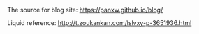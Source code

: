 The source for blog site: https://panxw.github.io/blog/

Liquid reference: http://t.zoukankan.com/lslvxy-p-3651936.html
